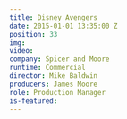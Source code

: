 ```yaml
---
title: Disney Avengers
date: 2015-01-01 13:35:00 Z
position: 33
img: 
video: 
company: Spicer and Moore
runtime: Commercial
director: Mike Baldwin
producers: James Moore
role: Production Manager
is-featured: 
---
```



